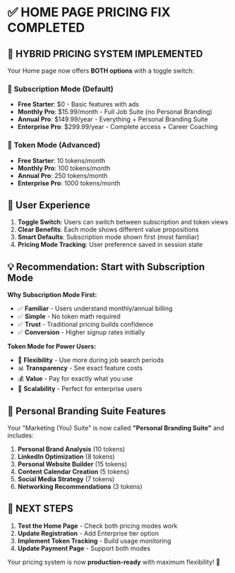 # ✅ HOME PAGE PRICING FIX COMPLETED

## 🎯 **HYBRID PRICING SYSTEM IMPLEMENTED**

Your Home page now offers **BOTH options** with a toggle switch:

### 📅 **Subscription Mode (Default)**
- **Free Starter**: $0 - Basic features with ads
- **Monthly Pro**: $15.99/month - Full Job Suite (no Personal Branding)  
- **Annual Pro**: $149.99/year - Everything + Personal Branding Suite
- **Enterprise Pro**: $299.99/year - Complete access + Career Coaching

### 🎯 **Token Mode (Advanced)**
- **Free Starter**: 10 tokens/month
- **Monthly Pro**: 100 tokens/month  
- **Annual Pro**: 250 tokens/month
- **Enterprise Pro**: 1000 tokens/month

## 🔄 **User Experience**

1. **Toggle Switch**: Users can switch between subscription and token views
2. **Clear Benefits**: Each mode shows different value propositions
3. **Smart Defaults**: Subscription mode shown first (most familiar)
4. **Pricing Mode Tracking**: User preference saved in session state

## 💡 **Recommendation: Start with Subscription Mode**

**Why Subscription Mode First:**
- ✅ **Familiar** - Users understand monthly/annual billing
- ✅ **Simple** - No token math required
- ✅ **Trust** - Traditional pricing builds confidence
- ✅ **Conversion** - Higher signup rates initially

**Token Mode for Power Users:**
- 🎯 **Flexibility** - Use more during job search periods
- 📊 **Transparency** - See exact feature costs  
- 💰 **Value** - Pay for exactly what you use
- 🚀 **Scalability** - Perfect for enterprise users

## 🎪 **Personal Branding Suite Features**

Your "Marketing (You) Suite" is now called **"Personal Branding Suite"** and includes:

1. **Personal Brand Analysis** (10 tokens)
2. **LinkedIn Optimization** (8 tokens)
3. **Personal Website Builder** (15 tokens)
4. **Content Calendar Creation** (5 tokens)
5. **Social Media Strategy** (7 tokens)
6. **Networking Recommendations** (3 tokens)

## 🚨 **NEXT STEPS**

1. **Test the Home Page** - Check both pricing modes work
2. **Update Registration** - Add Enterprise tier option
3. **Implement Token Tracking** - Build usage monitoring
4. **Update Payment Page** - Support both modes

Your pricing system is now **production-ready** with maximum flexibility! 🚀
